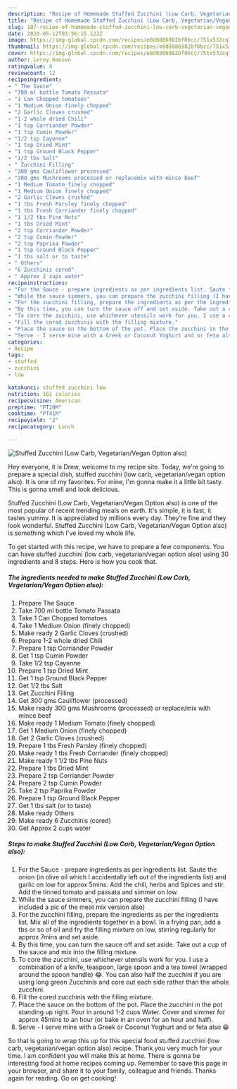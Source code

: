 ```yaml
---
description: "Recipe of Homemade Stuffed Zucchini (Low Carb, Vegetarian/Vegan Option also)"
title: "Recipe of Homemade Stuffed Zucchini (Low Carb, Vegetarian/Vegan Option also)"
slug: 187-recipe-of-homemade-stuffed-zucchini-low-carb-vegetarian-vegan-option-also
date: 2020-05-12T03:56:15.122Z
image: https://img-global.cpcdn.com/recipes/e8d8886982bf0bcc/751x532cq70/stuffed-zucchini-low-carb-vegetarianvegan-option-also-recipe-main-photo.jpg
thumbnail: https://img-global.cpcdn.com/recipes/e8d8886982bf0bcc/751x532cq70/stuffed-zucchini-low-carb-vegetarianvegan-option-also-recipe-main-photo.jpg
cover: https://img-global.cpcdn.com/recipes/e8d8886982bf0bcc/751x532cq70/stuffed-zucchini-low-carb-vegetarianvegan-option-also-recipe-main-photo.jpg
author: Leroy Hansen
ratingvalue: 4
reviewcount: 12
recipeingredient:
- " The Sauce"
- "700 ml bottle Tomato Passata"
- "1 Can Chopped tomatoes"
- "1 Medium Onion finely chopped"
- "2 Garlic Cloves crushed"
- "1-2 whole dried Chili"
- "1 tsp Corriander Powder"
- "1 tsp Cumin Powder"
- "1/2 tsp Cayenne"
- "1 tsp Dried Mint"
- "1 tsp Ground Black Pepper"
- "1/2 tbs Salt"
- " Zucchini Filling"
- "300 gms Cauliflower processed"
- "300 gms Mushrooms processed or replacemix with mince beef"
- "1 Medium Tomato finely chopped"
- "1 Medium Onion finely chopped"
- "2 Garlic Cloves crushed"
- "1 tbs Fresh Parsley finely chopped"
- "1 tbs Fresh Corriander finely chopped"
- "1 1/2 tbs Pine Nuts"
- "1 tbs Dried Mint"
- "2 tsp Corriander Powder"
- "2 tsp Cumin Powder"
- "2 tsp Paprika Powder"
- "1 tsp Ground Black Pepper"
- "1 tbs salt or to taste"
- " Others"
- "6 Zucchinis cored"
- " Approx 2 cups water"
recipeinstructions:
- "For the Sauce - prepare ingredients as per ingredients list. Saute the onion (in olive oil which I accidentally left out of the ingredients list) and garlic on low for approx 5mins. Add the chili, herbs and Spices and stir. Add the tinned tomato and passata and simmer on low."
- "While the sauce simmers, you can prepare the zucchini filling (I have included a pic of the meat mix version also)"
- "For the zucchini filling, prepare the ingredients as per the ingredients list. Mix all of the ingredients together in a bowl. In a frying pan, add a tbs or so of oil and fry the filling mixture on low, stirring regularly for approx 7mins and set aside."
- "By this time, you can turn the sauce off and set aside. Take out a cup of the sauce and mix into the filling mixture."
- "To core the zucchini, use whichever utensils work for you. I use a combination of a knife, teaspoon, large spoon and a tea towel (wrapped around the spoon handle) 😂. You can also half the zucchini if you are using long green Zucchinis and core out each side rather than the whole zucchini."
- "Fill the cored zucchinis with the filling mixture."
- "Place the sauce on the bottom of the pot. Place the zucchini in the pot standing up right. Pour in around 1-2 cups Water. Cover and simmer for approx 45mins to an hour (or bake in an oven for an hour and half)."
- "Serve - I serve mine with a Greek or Coconut Yoghurt and or feta also 😁"
categories:
- Recipe
tags:
- stuffed
- zucchini
- low

katakunci: stuffed zucchini low 
nutrition: 161 calories
recipecuisine: American
preptime: "PT20M"
cooktime: "PT41M"
recipeyield: "2"
recipecategory: Lunch

---
```



![Stuffed Zucchini (Low Carb, Vegetarian/Vegan Option also)](https://img-global.cpcdn.com/recipes/e8d8886982bf0bcc/751x532cq70/stuffed-zucchini-low-carb-vegetarianvegan-option-also-recipe-main-photo.jpg)

Hey everyone, it is Drew, welcome to my recipe site. Today, we're going to prepare a special dish, stuffed zucchini (low carb, vegetarian/vegan option also). It is one of my favorites. For mine, I'm gonna make it a little bit tasty. This is gonna smell and look delicious.



Stuffed Zucchini (Low Carb, Vegetarian/Vegan Option also) is one of the most popular of recent trending meals on earth. It's simple, it is fast, it tastes yummy. It is appreciated by millions every day. They're fine and they look wonderful. Stuffed Zucchini (Low Carb, Vegetarian/Vegan Option also) is something which I've loved my whole life.


To get started with this recipe, we have to prepare a few components. You can have stuffed zucchini (low carb, vegetarian/vegan option also) using 30 ingredients and 8 steps. Here is how you cook that.

<!--inarticleads1-->

##### The ingredients needed to make Stuffed Zucchini (Low Carb, Vegetarian/Vegan Option also):

1. Prepare  The Sauce
1. Take 700 ml bottle Tomato Passata
1. Take 1 Can Chopped tomatoes
1. Take 1 Medium Onion (finely chopped)
1. Make ready 2 Garlic Cloves (crushed)
1. Prepare 1-2 whole dried Chili
1. Prepare 1 tsp Corriander Powder
1. Get 1 tsp Cumin Powder
1. Take 1/2 tsp Cayenne
1. Prepare 1 tsp Dried Mint
1. Get 1 tsp Ground Black Pepper
1. Get 1/2 tbs Salt
1. Get  Zucchini Filling
1. Get 300 gms Cauliflower (processed)
1. Make ready 300 gms Mushrooms (processed) or replace/mix with mince beef
1. Make ready 1 Medium Tomato (finely chopped)
1. Get 1 Medium Onion (finely chopped)
1. Get 2 Garlic Cloves (crushed)
1. Prepare 1 tbs Fresh Parsley (finely chopped)
1. Make ready 1 tbs Fresh Corriander (finely chopped)
1. Make ready 1 1/2 tbs Pine Nuts
1. Prepare 1 tbs Dried Mint
1. Prepare 2 tsp Corriander Powder
1. Prepare 2 tsp Cumin Powder
1. Take 2 tsp Paprika Powder
1. Prepare 1 tsp Ground Black Pepper
1. Get 1 tbs salt (or to taste)
1. Make ready  Others
1. Make ready 6 Zucchinis (cored)
1. Get  Approx 2 cups water




<!--inarticleads2-->

##### Steps to make Stuffed Zucchini (Low Carb, Vegetarian/Vegan Option also):

1. For the Sauce - prepare ingredients as per ingredients list. Saute the onion (in olive oil which I accidentally left out of the ingredients list) and garlic on low for approx 5mins. Add the chili, herbs and Spices and stir. Add the tinned tomato and passata and simmer on low.
1. While the sauce simmers, you can prepare the zucchini filling (I have included a pic of the meat mix version also)
1. For the zucchini filling, prepare the ingredients as per the ingredients list. Mix all of the ingredients together in a bowl. In a frying pan, add a tbs or so of oil and fry the filling mixture on low, stirring regularly for approx 7mins and set aside.
1. By this time, you can turn the sauce off and set aside. Take out a cup of the sauce and mix into the filling mixture.
1. To core the zucchini, use whichever utensils work for you. I use a combination of a knife, teaspoon, large spoon and a tea towel (wrapped around the spoon handle) 😂. You can also half the zucchini if you are using long green Zucchinis and core out each side rather than the whole zucchini.
1. Fill the cored zucchinis with the filling mixture.
1. Place the sauce on the bottom of the pot. Place the zucchini in the pot standing up right. Pour in around 1-2 cups Water. Cover and simmer for approx 45mins to an hour (or bake in an oven for an hour and half).
1. Serve - I serve mine with a Greek or Coconut Yoghurt and or feta also 😁




So that is going to wrap this up for this special food stuffed zucchini (low carb, vegetarian/vegan option also) recipe. Thank you very much for your time. I am confident you will make this at home. There is gonna be interesting food at home recipes coming up. Remember to save this page in your browser, and share it to your family, colleague and friends. Thanks again for reading. Go on get cooking!
